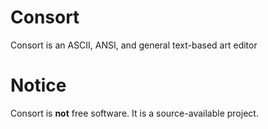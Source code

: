 # Consort

Consort is an ASCII, ANSI, and general text-based art editor

# Notice

Consort is **not** free software. It is a source-available project.

